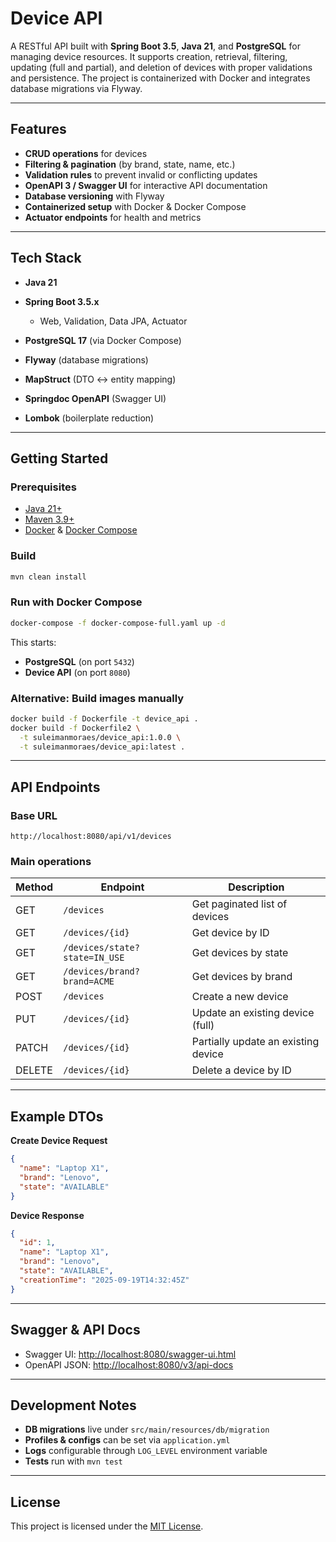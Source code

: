 # Device API

A RESTful API built with **Spring Boot 3.5**, **Java 21**, and **PostgreSQL** for managing device resources.
It supports creation, retrieval, filtering, updating (full and partial), and deletion of devices with proper validations and persistence.
The project is containerized with Docker and integrates database migrations via Flyway.

---

## Features

* **CRUD operations** for devices
* **Filtering & pagination** (by brand, state, name, etc.)
* **Validation rules** to prevent invalid or conflicting updates
* **OpenAPI 3 / Swagger UI** for interactive API documentation
* **Database versioning** with Flyway
* **Containerized setup** with Docker & Docker Compose
* **Actuator endpoints** for health and metrics

---

## Tech Stack

* **Java 21**
* **Spring Boot 3.5.x**

  * Web, Validation, Data JPA, Actuator
* **PostgreSQL 17** (via Docker Compose)
* **Flyway** (database migrations)
* **MapStruct** (DTO ↔ entity mapping)
* **Springdoc OpenAPI** (Swagger UI)
* **Lombok** (boilerplate reduction)

---

## Getting Started

### Prerequisites

* [Java 21+](https://adoptium.net/)
* [Maven 3.9+](https://maven.apache.org/)
* [Docker](https://www.docker.com/) & [Docker Compose](https://docs.docker.com/compose/)

### Build

```bash
mvn clean install
```

### Run with Docker Compose

```bash
docker-compose -f docker-compose-full.yaml up -d
```

This starts:

* **PostgreSQL** (on port `5432`)
* **Device API** (on port `8080`)

### Alternative: Build images manually

```bash
docker build -f Dockerfile -t device_api .
docker build -f Dockerfile2 \
  -t suleimanmoraes/device_api:1.0.0 \
  -t suleimanmoraes/device_api:latest .
```

---

## API Endpoints

### Base URL

```
http://localhost:8080/api/v1/devices
```

### Main operations

| Method | Endpoint                      | Description                         |
| ------ | ----------------------------- | ----------------------------------- |
| GET    | `/devices`                    | Get paginated list of devices       |
| GET    | `/devices/{id}`               | Get device by ID                    |
| GET    | `/devices/state?state=IN_USE` | Get devices by state                |
| GET    | `/devices/brand?brand=ACME`   | Get devices by brand                |
| POST   | `/devices`                    | Create a new device                 |
| PUT    | `/devices/{id}`               | Update an existing device (full)    |
| PATCH  | `/devices/{id}`               | Partially update an existing device |
| DELETE | `/devices/{id}`               | Delete a device by ID               |

---

## Example DTOs

**Create Device Request**

```json
{
  "name": "Laptop X1",
  "brand": "Lenovo",
  "state": "AVAILABLE"
}
```

**Device Response**

```json
{
  "id": 1,
  "name": "Laptop X1",
  "brand": "Lenovo",
  "state": "AVAILABLE",
  "creationTime": "2025-09-19T14:32:45Z"
}
```

---

## Swagger & API Docs

* Swagger UI: [http://localhost:8080/swagger-ui.html](http://localhost:8080/swagger-ui.html)
* OpenAPI JSON: [http://localhost:8080/v3/api-docs](http://localhost:8080/v3/api-docs)

---

## Development Notes

* **DB migrations** live under `src/main/resources/db/migration`
* **Profiles & configs** can be set via `application.yml`
* **Logs** configurable through `LOG_LEVEL` environment variable
* **Tests** run with `mvn test`

---

## License

This project is licensed under the [MIT License](https://opensource.org/licenses/MIT).

